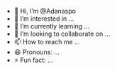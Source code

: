 - 👋 Hi, I’m @Adanaspo
- 👀 I’m interested in ...
- 🌱 I’m currently learning ...
- 💞️ I’m looking to collaborate on ...
- 📫 How to reach me ...
- 😄 Pronouns: ...
- ⚡ Fun fact: ...

<!---
Adanaspo/Adanaspo is a ✨ special ✨ repository because its `README.md` (this file) appears on your GitHub profile.
You can click the Preview link to take a look at your changes.
--->
